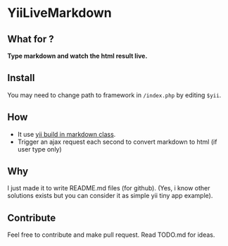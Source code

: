 # YiiLiveMarkdown

## What for ?

**Type markdown and watch the html result live.**

## Install 

You may need to change path to framework in `/index.php` by editing `$yii`.

## How 

- It use [yii build in markdown class](http://www.yiiframework.com/doc/api/1.1/CMarkdown).
- Trigger an ajax request each second to convert markdown to html (if user type only)

## Why 

I just made it to write README.md files (for github). (Yes, i know other solutions exists but you can consider it as simple yii tiny app example).

## Contribute

Feel free to contribute and make pull request. Read TODO.md for ideas.
